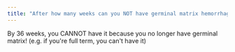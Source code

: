 ```yaml
---
title: "After how many weeks can you NOT have germinal matrix hemorrhage?"
---
```

By 36 weeks, you CANNOT have it because you no longer have germinal matrix! (e.g. if you're full term, you can't have it)

